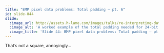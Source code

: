 ```yaml
---
title: "BMP pixel data problems: Total padding – pt. 6"
id: slide-044
slide:
  :image_url: http://assets.h-lame.com/images/talks/re-interpreting-data/rubyconf-2023/slides/031-stage-06.png
  :image_alt: 'A worked example of the total padding needed for 24-bit colour depth with a 17 byte file – highlighting that the 6 pixels are not a square; text: Total Padding; 24-bit colour with 17 byte source file; 17 byte file + 1 byte + 9 bytes (3 pixels) + 9 bytes (3 scan lines)'
  :image_title: 'Slide 44: BMP pixel data problems: Total padding – pt. 6'
---
```

That’s not a square, annoyingly…
